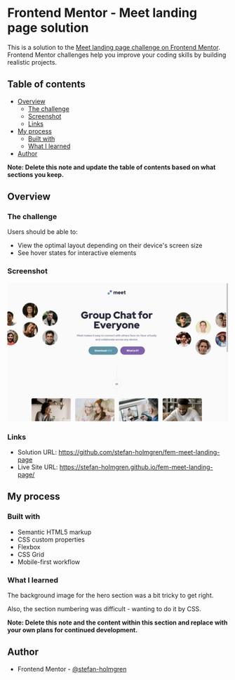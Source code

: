 # Frontend Mentor - Meet landing page solution

This is a solution to the [Meet landing page challenge on Frontend Mentor](https://www.frontendmentor.io/challenges/meet-landing-page-rbTDS6OUR). Frontend Mentor challenges help you improve your coding skills by building realistic projects.

## Table of contents

- [Overview](#overview)
  - [The challenge](#the-challenge)
  - [Screenshot](#screenshot)
  - [Links](#links)
- [My process](#my-process)
  - [Built with](#built-with)
  - [What I learned](#what-i-learned)
- [Author](#author)

**Note: Delete this note and update the table of contents based on what sections you keep.**

## Overview

### The challenge

Users should be able to:

- View the optimal layout depending on their device's screen size
- See hover states for interactive elements

### Screenshot

![](./screenshot.jpg)

### Links

- Solution URL: https://github.com/stefan-holmgren/fem-meet-landing-page
- Live Site URL: https://stefan-holmgren.github.io/fem-meet-landing-page/

## My process

### Built with

- Semantic HTML5 markup
- CSS custom properties
- Flexbox
- CSS Grid
- Mobile-first workflow

### What I learned

The background image for the hero section was a bit tricky to get right.

Also, the section numbering was difficult - wanting to do it by CSS.

**Note: Delete this note and the content within this section and replace with your own plans for continued development.**

## Author

- Frontend Mentor - [@stefan-holmgren](https://www.frontendmentor.io/profile/stefan-holmgren)
